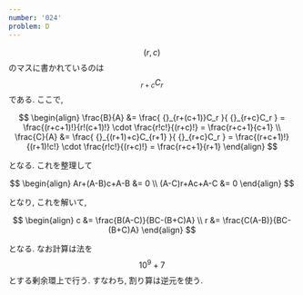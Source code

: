 ```yaml
---
number: '024'
problem: D
---
```

$$ (r, c) $$ のマスに書かれているのは $$ {}_{r+c}C_r $$ である. ここで,

$$
\begin{align}
\frac{B}{A} &= \frac{ {}_{r+(c+1)}C_r }{ {}_{r+c}C_r } = \frac{(r+c+1)!}{r!(c+1)!} \cdot \frac{r!c!}{(r+c)!} = \frac{r+c+1}{c+1} \\
\frac{C}{A} &= \frac{ {}_{(r+1)+c}C_{r+1} }{ {}_{r+c}C_r } = \frac{(r+c+1)!}{(r+1)!c!} \cdot \frac{r!c!}{(r+c)!} = \frac{r+c+1}{r+1}
\end{align}
$$

となる. これを整理して

$$
\begin{align}
Ar+(A-B)c+A-B &= 0 \\
(A-C)r+Ac+A-C &= 0
\end{align}
$$

となり, これを解いて,

$$
\begin{align}
c &= \frac{B(A-C)}{BC-(B+C)A} \\
r &= \frac{C(A-B)}{BC-(B+C)A}
\end{align}
$$

となる. なお計算は法を $$ 10^9+7 $$ とする剰余環上で行う. すなわち, 割り算は逆元を使う.

